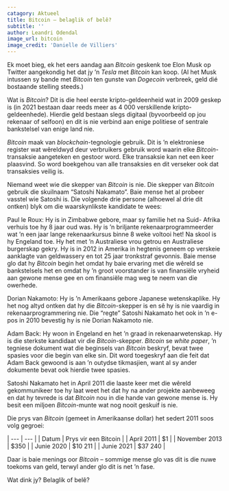 ```yaml
---
catagory: Aktueel
title: Bitcoin – belaglik of belê?
subtitle: ''
author: Leandri Odendal
image_url: bitcoin
image_credit: 'Danielle de Villiers'
---
```


Ek moet bieg, ek het eers aandag aan _Bitcoin_ geskenk toe Elon Musk op Twitter aangekondig het dat jy ’n _Tesla_ met _Bitcoin_ kan koop. (Al het Musk intussen sy bande met _Bitcoin_ ten gunste van _Dogecoin_ verbreek, geld dié bostaande stelling steeds.)

Wat is _Bitcoin_? Dit is die heel eerste kripto-geldeenheid wat in 2009 geskep is (in 2021 bestaan daar reeds meer as 4 000 verskillende kripto-geldeenhede). Hierdie geld bestaan slegs digitaal (byvoorbeeld op jou rekenaar of selfoon) en dit is nie verbind aan enige politiese of sentrale bankstelsel van enige land nie.

_Bitcoin_ maak van _blockchain_-tegnologie gebruik. Dit is ’n elektroniese register wat wêreldwyd deur verbruikers gebruik word waarin elke _Bitcoin_-transaksie aangeteken en gestoor word. Elke transaksie kan net een keer plaasvind. So word boekgehou van alle transaksies en dit verseker ook dat transaksies veilig is.

Niemand weet wie die skepper van _Bitcoin_ is nie. Die skepper van _Bitcoin_ gebruik die skuilnaam “Satoshi Nakamato”. Baie mense het al probeer vasstel wie Satoshi is. Die volgende drie persone (alhoewel al drie dit ontken) blyk om die waarskynlikste kandidate te wees:

Paul le Roux: Hy is in Zimbabwe gebore, maar sy familie het na Suid- Afrika verhuis toe hy 8 jaar oud was. Hy is ’n briljante rekenaarprogrammeerder wat ’n een jaar lange rekenaarkursus binne 8 weke voltooi het! Na skool is hy Engeland toe. Hy het met ’n Australiese vrou getrou en Australiese burgerskap gekry. Hy is in 2012 in Amerika in hegtenis geneem op verskeie aanklagte van geldwassery en tot 25 jaar tronkstraf gevonnis. Baie mense glo dat hy _Bitcoin_ begin het omdat hy baie ervaring met die wêreld se bankstelsels het en omdat hy ’n groot voorstander is van finansiële vryheid aan gewone mense gee en om finansiële mag weg te neem van die owerhede.

Dorian Nakamoto: Hy is ’n Amerikaans gebore Japanese wetenskaplike. Hy het nog altyd ontken dat hy die _Bitcoin_-skepper is en sê hy is nie vaardig in rekenaarprogrammering nie. Die “regte” Satoshi Nakamato het ook in ’n e-pos in 2010 bevestig hy is nie Dorian Nakamoto nie.

Adam Back: Hy woon in Engeland en het ’n graad in rekenaarwetenskap. Hy is die sterkste kandidaat vir die _Bitcoin_-skepper. _Bitcoin_ se _white paper_, ’n tegniese dokument wat die beginsels van _Bitcoin_ beskryf, bevat twee spasies voor die begin van elke sin. Dit word toegeskryf aan die feit dat Adam Back gewoond is aan ’n outydse tikmasjien, want al sy ander dokumente bevat ook hierdie twee spasies.

Satoshi Nakamato het in April 2011 die laaste keer met die wêreld gekommunikeer toe hy laat weet het dat hy na ander projekte aanbeweeg en dat hy tevrede is dat _Bitcoin_ nou in die hande van gewone mense is. Hy besit een miljoen _Bitcoin_-munte wat nog nooit geskuif is nie.

Die prys van _Bitcoin_ (gemeet in Amerikaanse dollar) het sedert 2011 soos volg gegroei:

| --- | --- |
| Datum | Prys vir een Bitcoin |
| April 2011 | $1 |
| November 2013 | $350 |
| Junie 2020 | $10 211 |
| Junie 2021 | $37 240 |

Daar is baie menings oor _Bitcoin_ – sommige mense glo vas dit is die nuwe toekoms van geld, terwyl ander glo dit is net ’n fase.

Wat dink jy? Belaglik of belê?
